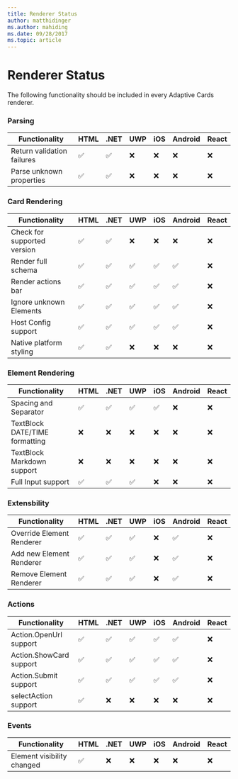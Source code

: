 ```yaml
---
title: Renderer Status
author: matthidinger
ms.author: mahiding
ms.date: 09/28/2017
ms.topic: article
---
```


# Renderer Status
The following functionality should be included in every Adaptive Cards renderer.

### Parsing
Functionality | HTML | .NET | UWP | iOS | Android | React
--- | --- | --- | --- | --- | --- | ---
Return validation failures | ✅ | ✅ | ❌ | ❌ | ❌ | ❌ 
Parse unknown properties | ✅ | ✅ | ❌ | ❌ | ❌ | ❌ 

### Card Rendering
Functionality | HTML | .NET | UWP | iOS | Android | React
--- | --- | --- | --- | --- | --- | ---
Check for supported version | ✅ | ✅ | ❌ | ❌ | ❌ | ❌ 
Render full schema | ✅ | ✅ | ✅ | ✅ | ✅ | ❌ 
Render actions bar | ✅ | ✅ | ✅ | ✅ | ✅ | ❌ 
Ignore unknown Elements | ✅ | ✅ | ✅ | ✅ | ✅ | ❌ 
Host Config support | ✅ | ✅ | ✅ | ✅ | ✅ | ❌
Native platform styling | ✅ | ✅ | ❌ | ❌ | ❌ | ❌

### Element Rendering
Functionality | HTML | .NET | UWP | iOS | Android | React
--- | --- | --- | --- | --- | --- | ---
Spacing and Separator | ✅ | ✅ | ✅ | ✅ | ❌ | ❌ 
TextBlock DATE/TIME formatting | ❌ | ❌ | ❌ | ❌ | ❌ | ❌ 
TextBlock Markdown support | ❌ | ❌ | ❌ | ❌ | ❌ | ❌
Full Input support | ✅ | ✅ | ✅ | ❌ | ❌ | ❌

### Extensbility
Functionality | HTML | .NET | UWP | iOS | Android | React
--- | --- | --- | --- | --- | --- | ---
Override Element Renderer | ✅ | ✅ | ✅ | ❌ | ✅ | ❌
Add new Element Renderer | ✅ | ✅ | ✅ | ❌ | ✅ | ❌
Remove Element Renderer | ✅ | ✅ | ✅ | ❌ | ✅ | ❌

### Actions
Functionality | HTML | .NET | UWP | iOS | Android | React
--- | --- | --- | --- | --- | --- | ---
Action.OpenUrl support | ✅ | ✅ | ✅ | ✅ | ✅ | ❌ 
Action.ShowCard support  | ✅ | ✅ | ✅ | ✅ | ✅ | ❌ 
Action.Submit support  | ✅ | ✅ | ✅ | ✅ | ✅ | ❌ 
selectAction support | ✅ | ❌ | ❌ | ❌ | ❌ | ❌ 

### Events
Functionality | HTML | .NET | UWP | iOS | Android | React
--- | --- | --- | --- | --- | --- | ---
Element visibility changed | ✅ | ❌ | ❌ | ❌ | ❌ | ❌ 

